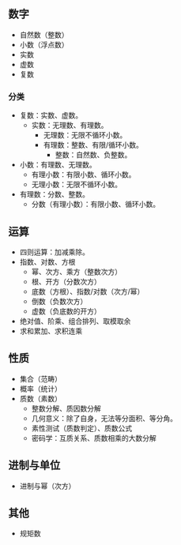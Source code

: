 
## 数字
- 自然数（整数）
- 小数（浮点数）
- 实数
- 虚数
- 复数

### 分类
- 复数：实数、虚数。
  - 实数：无理数、有理数。
    - 无理数：无限不循环小数。
    - 有理数：整数、有限/循环小数。
      - 整数：自然数、负整数。
- 小数：有理数、无理数。
  - 有理小数：有限小数、循环小数。
  - 无理小数：无限不循环小数。
- 有理数：分数、整数。
  - 分数（有理小数）：有限小数、循环小数。


## 运算
- 四则运算：加减乘除。
- 指数、对数、方根
  - 幂、次方、乘方（整数次方）
  - 根、开方（分数次方）
  - 底数（方根）、指数/对数（次方/幂）
  - 倒数（负数次方）
  - 虚数（负底数的开方）
- 绝对值、阶乘、组合排列、取模取余
- 求和累加、求积连乘


## 性质
- 集合（范畴）
- 概率（统计）
- 质数（素数）
  - 整数分解、质因数分解
  - 几何意义：除了自身，无法等分面积、等分角。
  - 素性测试（质数判定）、质数公式
  - 密码学：互质关系、质数相乘的大数分解

##  进制与单位
- 进制与幂（次方）

## 其他
- 规矩数
